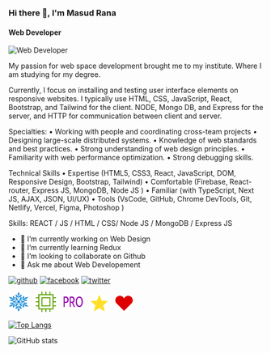 ### Hi there 👋, I'm Masud Rana
#### Web Developer
![Web Developer](https://scontent.fdac80-1.fna.fbcdn.net/v/t39.30808-6/327760128_1621449468319614_728080622548680334_n.png?stp=dst-png_s960x960&_nc_cat=109&ccb=1-7&_nc_sid=e3f864&_nc_ohc=yvHhY7A3VysAX8LLmMv&_nc_ht=scontent.fdac80-1.fna&oh=00_AfBIyM3aRw6obljV86T3yHYO31Is3zRvQe2YG8r34FyDKw&oe=63D9917A)

My passion for web space development brought me to my institute. Where I am studying for my degree. 

Currently, I focus on installing and testing user interface elements on responsive websites. I typically use HTML, CSS, JavaScript, React, Bootstrap, and Tailwind for the client. NODE, Mongo DB, and Express for the server, and HTTP for communication between client and server. 

Specialties: 
• Working with people and coordinating cross-team projects
• Designing large-scale distributed systems.
• Knowledge of web standards and best practices.
• Strong understanding of web design principles.
• Familiarity with web performance optimization.
• Strong debugging skills.

Technical Skills
• Expertise (HTML5, CSS3, React, JavaScript, DOM, Responsive Design, Bootstrap, Tailwind)
• Comfortable (Firebase, React-router, Express JS, MongoDB, Node JS )
• Familiar (with TypeScript, Next JS, AJAX, JSON, UI/UX)
• Tools (VsCode, GitHub, Chrome DevTools, Git, Netlify, Vercel, Figma, Photoshop )

Skills:  REACT / JS / HTML / CSS/ Node JS / MongoDB / Express JS

- 🔭 I’m currently working on Web Design  
- 🌱 I’m currently learning Redux 
- 👯 I’m looking to collaborate on Github 
- 💬 Ask me about Web Developement 


[<img src='https://cdn.jsdelivr.net/npm/simple-icons@3.0.1/icons/github.svg' alt='github' height='40'>](https://github.com/https://github.com/masud18)  [<img src='https://cdn.jsdelivr.net/npm/simple-icons@3.0.1/icons/facebook.svg' alt='facebook' height='40'>](https://www.facebook.com/https://www.facebook.com/profile.php?id=100089673616823)  [<img src='https://cdn.jsdelivr.net/npm/simple-icons@3.0.1/icons/twitter.svg' alt='twitter' height='40'>](https://twitter.com/https://twitter.com/MasudRa98768426)  

<a href='https://archiveprogram.github.com/'><img src='https://raw.githubusercontent.com/acervenky/animated-github-badges/master/assets/acbadge.gif' width='40' height='40'></a> <a href='https://docs.github.com/en/developers'><img src='https://raw.githubusercontent.com/acervenky/animated-github-badges/master/assets/devbadge.gif' width='40' height='40'></a> <a href='https://github.com/pricing'><img src='https://raw.githubusercontent.com/acervenky/animated-github-badges/master/assets/pro.gif' width='40' height='40'></a> <a href='https://stars.github.com/'><img src='https://raw.githubusercontent.com/acervenky/animated-github-badges/master/assets/starbadge.gif' width='35' height='35'></a> <a href='https://docs.github.com/en/github/supporting-the-open-source-community-with-github-sponsors'><img src='https://raw.githubusercontent.com/acervenky/animated-github-badges/master/assets/sponsorbadge.gif' width='35' height='35'></a> 

[![Top Langs](https://github-readme-stats.vercel.app/api/top-langs/?username=https://github.com/masud18)](https://github.com/anuraghazra/github-readme-stats)

![GitHub stats](https://github-readme-stats.vercel.app/api?username=https://github.com/masud18&show_icons=true)  

